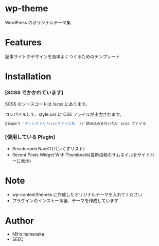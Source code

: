# wp-theme

WordPress のオリジナルテーマ集

# Features

記事サイトのデザインを効率よくつくるためのテンプレート

# Installation

### [SCSS でかかれています]

SCSS のソースコードは /scss にあります。

コンパイルして、style.css に CSS ファイルが出力されます。

```bash
@import 'ディレクトリ/scssファイル名' // 読み込みを行いたい scss ファイル
```

### [使用している Plugin]

- Breadcrumb NavXT(パンくずリスト)
- Recent Posts Widget With Thumbnails(最新投稿のサムネイルをサイドバーに表示)

# Note

- wp-content/themes に作成したオリジナルテーマを入れてください
- プラグインのインストール後、テーマを作成しています

# Author

- Miho hamanaka
- SEEC
